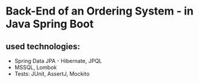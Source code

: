 # Back-End of an Ordering System - in Java Spring Boot

## used technologies:
* Spring Data JPA - Hibernate, JPQL
* MSSQL, Lombok
* Tests: JUnit, AssertJ, Mockito
